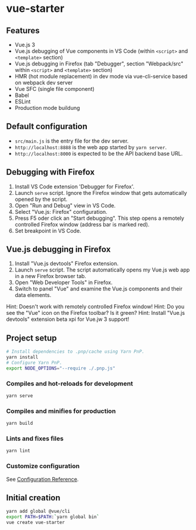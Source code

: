# vue-starter

## Features
- Vue.js 3
- Vue.js debugging of Vue components in VS Code (within `<script>` and `<template>` section)
- Vue.js debugging in Firefox (tab "Debugger", section "Webpack/src" within `<script>` and `<template>` section)
- HMR (hot module replacement) in dev mode via vue-cli-service based on webpack dev server
- Vue SFC (single file component)
- Babel
- ESLint
- Production mode buildung

## Default configuration
- `src/main.js` is the entry file for the dev server.
- `http://localhost:8888` is the web app started by `yarn server`.
- `http://localhost:8000` is expected to be the API backend base URL.

## Debugging with Firefox
1. Install VS Code extension 'Debugger for Firefox'.
1. Launch `serve` script. Ignore the Firefox window that gets automatically opened by the script.
1. Open "Run and Debug" view in VS Code. 
1. Select "Vue.js: Firefox" configuration.
1. Press F5 oder click an "Start debugging". This step opens a remotely controlled Firefox window (address bar is marked red).
1. Set breakpoint in VS Code.

## Vue.js debugging in Firefox
1. Install "Vue.js devtools" Firefox extension.
1. Launch `serve` script. The script automatically opens my Vue.js web app in a new Firefox browser tab.
1. Open "Web Developer Tools" in Firefox. 
1. Switch to panel "Vue" and examine the Vue.js components and their data elements.

Hint: Doesn't work with remotely controlled Firefox window!
Hint: Do you see the "Vue" icon on the Firefox toolbar? Is it green?
Hint: Install "Vue.js devtools" extension beta xpi for Vue.jw 3 support!

## Project setup
```bash
# Install dependencies to .pnp/cache using Yarn PnP.
yarn install
# Configure Yarn PnP.
export NODE_OPTIONS="--require ./.pnp.js" 
```

### Compiles and hot-reloads for development
```bash
yarn serve
```

### Compiles and minifies for production
```bash
yarn build
```

### Lints and fixes files
```bash
yarn lint
```

### Customize configuration
See [Configuration Reference](https://cli.vuejs.org/config/).

## Initial creation
```bash
yarn add global @vue/cli
export PATH=$PATH:`yarn global bin`
vue create vue-starter
```

